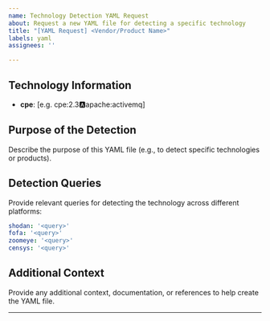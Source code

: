 ```yaml
---
name: Technology Detection YAML Request
about: Request a new YAML file for detecting a specific technology
title: "[YAML Request] <Vendor/Product Name>"
labels: yaml
assignees: ''

---
```


## Technology Information
- **cpe**: [e.g. cpe:2.3:a:apache:activemq]

## Purpose of the Detection
Describe the purpose of this YAML file (e.g., to detect specific technologies or products).

## Detection Queries
Provide relevant queries for detecting the technology across different platforms:
```yaml
shodan: '<query>'
fofa: '<query>'
zoomeye: '<query>'
censys: '<query>'
```

## Additional Context
Provide any additional context, documentation, or references to help create the YAML file.

---
